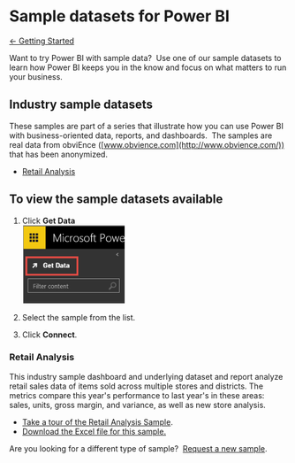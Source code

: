 <properties 
   pageTitle="Sample datasets for Power BI" 
   description="Sample datasets for Power BI" 
   services="powerbi" 
   documentationCenter="" 
   authors="v-anpasi" 
   manager="mblythe" 
   editor=""
   tags=""/>
 
<tags
   ms.service="powerbi"
   ms.devlang="NA"
   ms.topic="article"
   ms.tgt_pltfrm="NA"
   ms.workload="powerbi"
   ms.date="06/18/2015"
   ms.author="v-anpasi"/>

# Sample datasets for Power BI

[← Getting Started](https://support.powerbi.com/knowledgebase/topics/63037-getting-started)

Want to try Power BI with sample data?  Use one of our sample datasets to learn how Power BI keeps you in the know and focus on what matters to run your business.

## Industry sample datasets

These samples are part of a series that illustrate how you can use Power BI with business-oriented data, reports, and dashboards.  The samples are real data from obviEnce ([www.obvience.com](http://www.obvience.com/)) that has been anonymized.
-   [Retail Analysis](http://support.powerbi.com/knowledgebase/articles/471112-sample-datasets#retail)

## To view the sample datasets available

1.  Click **Get Data**  
    ![](media/powerbi-sample-datasets/samples.png)
     
2.  Select the sa﻿mple from the list.
3.  Click **Connect**.

### Retail Analysis
This industry sample dashboard and underlying dataset and report analyze retail sales data of items sold across multiple stores and districts. The metrics compare this year's performance to last year's in these areas: sales, units, gross margin, and variance, as well as new store analysis.

-   [Take a tour of the Retail Analysis Sample](http://support.powerbi.com/knowledgebase/articles/474807-take-a-tour-retail-analysis-sample).
-   [Download the Excel file for this sample.](http://go.microsoft.com/fwlink/?LinkId=528592)

Are you looking for a different type of sample?  [Request a new sample](http://support.powerbi.com/forums/265200-power-bi/category/91332-samples).